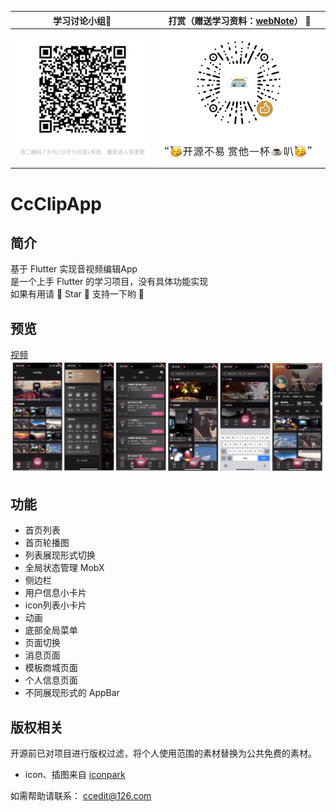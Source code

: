 
|                                      学习讨论小组🍻                                      |   打赏（赠送学习资料：[webNote](https://github.com/Cc-Edit/webNote)） :confetti_ball:    | 
|:----------------------------------------------------------------------------------:|:---------------------------------------------------------------------:| 
| ![wechat.png](https://github.com/Cc-Edit/Cc-Edit/blob/main/public/CcClip.png) |     ![img.png](https://github.com/Cc-Edit/Cc-Edit/blob/main/public/img.png)  |


# CcClipApp

## 简介
基于 Flutter 实现音视频编辑App <br/>
是一个上手 Flutter 的学习项目，没有具体功能实现 <br/>
如果有用请 🌟 Star 🌟 支持一下哟 🫣 <br/>

## 预览
[视频](https://www.bilibili.com/video/BV1Ua4y1o7X3/)    
![wechat.png](https://github.com/Cc-Edit/CcClipApp/blob/main/preview.png)

## 功能
- 首页列表
- 首页轮播图
- 列表展现形式切换
- 全局状态管理 MobX
- 侧边栏
- 用户信息小卡片
- icon列表小卡片
- 动画
- 底部全局菜单
- 页面切换
- 消息页面
- 模板商城页面
- 个人信息页面
- 不同展现形式的 AppBar

## 版权相关
  开源前已对项目进行版权过滤，将个人使用范围的素材替换为公共免费的素材。
  - icon、插图来自 [iconpark](https://iconpark.oceanengine.com/official)


如需帮助请联系： ccedit@126.com
